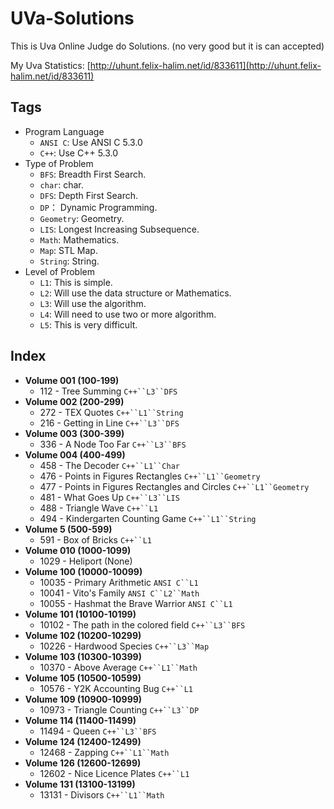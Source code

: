 # UVa-Solutions
This is Uva Online Judge do Solutions. (no very good but it is can accepted)

My Uva Statistics: [http://uhunt.felix-halim.net/id/833611](http://uhunt.felix-halim.net/id/833611)

## Tags
* Program Language
  * `ANSI C`: Use ANSI C 5.3.0
  * `C++`: Use C++ 5.3.0
* Type of Problem
  * `BFS`: Breadth First Search.
  * `char`: char.
  * `DFS`: Depth First Search.
  * `DP`： Dynamic Programming.
  * `Geometry`: Geometry.
  * `LIS`: Longest Increasing Subsequence.
  * `Math`: Mathematics.
  * `Map`: STL Map.
  * `String`: String.
* Level of Problem
  * `L1`: This is simple.
  * `L2`: Will use the data structure or Mathematics.
  * `L3`: Will use the algorithm.
  * `L4`: Will need to use two or more algorithm.
  * `L5`: This is very difficult.

## Index
* **Volume 001 (100-199)**
  * 112 - Tree Summing `C++``L3``DFS`
* **Volume 002 (200-299)**
  * 272 - TEX Quotes `C++``L1``String`
  * 216 - Getting in Line `C++``L3``DFS`
* **Volume 003 (300-399)**
  * 336 - A Node Too Far `C++``L3``BFS`
* **Volume 004 (400-499)**
  * 458 - The Decoder `C++``L1``Char`
  * 476 - Points in Figures Rectangles `C++``L1``Geometry`
  * 477 - Points in Figures Rectangles and Circles `C++``L1``Geometry`
  * 481 - What Goes Up `C++``L3``LIS`
  * 488 - Triangle Wave `C++``L1`
  * 494 - Kindergarten Counting Game `C++``L1``String`
* **Volume 5 (500-599)**
  * 591 - Box of Bricks `C++``L1`
* **Volume 010 (1000-1099)**
  * 1029 - Heliport (None)
* **Volume 100 (10000-10099)**
  * 10035 - Primary Arithmetic `ANSI C``L1`
  * 10041 - Vito's Family `ANSI C``L2``Math`
  * 10055 - Hashmat the Brave Warrior `ANSI C``L1`
* **Volume 101 (10100-10199)**
  * 10102 - The path in the colored field `C++``L3``BFS`
* **Volume 102 (10200-10299)**
  * 10226 - Hardwood Species `C++``L3``Map`
* **Volume 103 (10300-10399)**
  * 10370 - Above Average `C++``L1``Math`
* **Volume 105 (10500-10599)**
  * 10576 - Y2K Accounting Bug `C++``L1`
* **Volume 109 (10900-10999)**
  * 10973 - Triangle Counting `C++``L3``DP`
* **Volume 114 (11400-11499)**
  * 11494 - Queen `C++``L3``BFS`
* **Volume 124 (12400-12499)**
  * 12468 - Zapping `C++``L1``Math`
* **Volume 126 (12600-12699)**
  * 12602 - Nice Licence Plates `C++``L1`
* **Volume 131 (13100-13199)**
  * 13131 - Divisors `C++``L1``Math`
